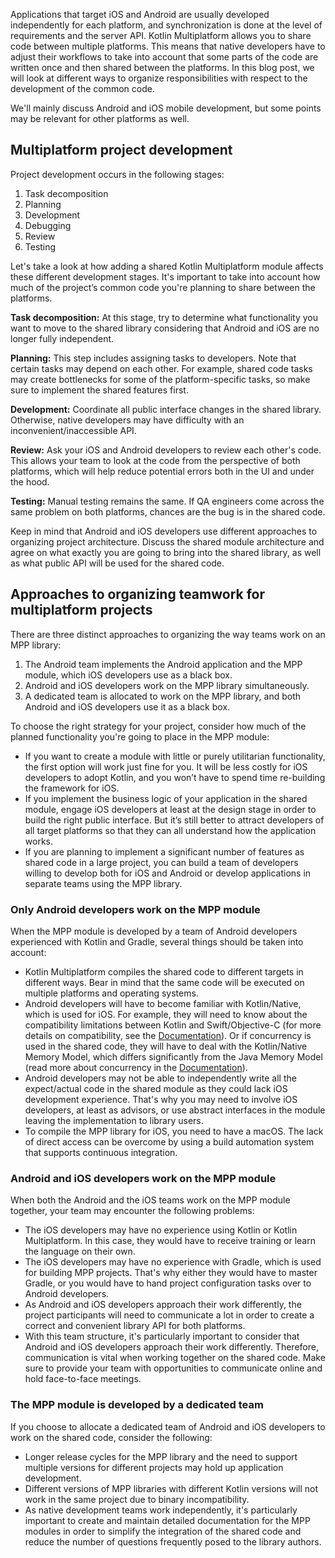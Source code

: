 [//]: # (title: How to Organize a Process Around Multiplatform Core)
[//]: # (auxiliary-id: Organize_a_process_around_Kotlin_Multiplatform)

Applications that target iOS and Android are usually developed independently for each platform, and synchronization is
done at the level of requirements and the server API. Kotlin Multiplatform allows you to share code between multiple
platforms. This means that native developers have to adjust their workflows to take into account that some parts of the
code are written once and then shared between the platforms. In this blog post, we will look at different ways to
organize responsibilities with respect to the development of the common code.

We'll mainly discuss Android and iOS mobile development, but some points may be relevant for other platforms as well.

## Multiplatform project development

Project development occurs in the following stages:

1. Task decomposition
2. Planning
3. Development
4. Debugging
5. Review
6. Testing

Let's take a look at how adding a shared Kotlin Multiplatform module affects these different development stages. It's
important to take into account how much of the project’s common code you're planning to share between the platforms.

**Task decomposition:** At this stage, try to determine what functionality you want to move to the shared library
considering that Android and iOS are no longer fully independent.

**Planning:** This step includes assigning tasks to developers. Note that certain tasks may depend on each other. For
example, shared code tasks may create bottlenecks for some of the platform-specific tasks, so make sure to implement the
shared features first.

**Development:** Coordinate all public interface changes in the shared library. Otherwise, native developers may have
difficulty with an inconvenient/inaccessible API.

**Review:** Ask your iOS and Android developers to review each other's code. This allows your team to look at the code
from the perspective of both platforms, which will help reduce potential errors both in the UI and under the hood.

**Testing:** Manual testing remains the same. If QA engineers come across the same problem on both platforms, chances
are the bug is in the shared code.

Keep in mind that Android and iOS developers use different approaches to organizing project architecture. Discuss the
shared module architecture and agree on what exactly you are going to bring into the shared library, as well as what
public API will be used for the shared code.

## Approaches to organizing teamwork for multiplatform projects

There are three distinct approaches to organizing the way teams work on an MPP library:

1. The Android team implements the Android application and the MPP module, which iOS developers use as a black box.
2. Android and iOS developers work on the MPP library simultaneously.
3. A dedicated team is allocated to work on the MPP library, and both Android and iOS developers use it as a black box.

To choose the right strategy for your project, consider how much of the planned functionality you're going to place in
the MPP module:
* If you want to create a module with little or purely utilitarian functionality, the first option will work just fine
for you. It will be less costly for iOS developers to adopt Kotlin, and you won’t have to spend time re-building the
framework for iOS.
* If you implement the business logic of your application in the shared module, engage iOS developers at least at the
design stage in order to build the right public interface. But it’s still better to attract developers of all target
platforms so that they can all understand how the application works.
* If you are planning to implement a significant number of features as shared code in a large project, you can build a
team of developers willing to develop both for iOS and Android or develop applications in separate teams using the MPP
library.

### Only Android developers work on the MPP module

When the MPP module is developed by a team of Android developers experienced with Kotlin and Gradle, several things
should be taken into account:

* Kotlin Multiplatform compiles the shared code to different targets in different ways. Bear in mind that the same code
will be executed on multiple platforms and operating systems. 
* Android developers will have to become familiar with Kotlin/Native, which is used for iOS. For example, they will need
to know about the compatibility limitations between Kotlin and Swift/Objective-C (for more details on compatibility, see
the [Documentation](https://kotlinlang.org/docs/reference/native/objc_interop.html)). Or if concurrency is used in the shared code, they will have to deal with the Kotlin/Native Memory
Model, which differs significantly from the Java Memory Model (read more about concurrency in the [Documentation](https://kotlinlang.org/docs/reference/native/concurrency.html)).
* Android developers may not be able to independently write all the expect/actual code in the shared module as they
could lack iOS development experience. That's why you may need to involve iOS developers, at least as advisors, or use
abstract interfaces in the module leaving the implementation to library users.
* To compile the MPP library for iOS, you need to have a macOS. The lack of direct access can be overcome by using a
build automation system that supports continuous integration.

### Android and iOS developers work on the MPP module

When both the Android and the iOS teams work on the MPP module together, your team may encounter the following problems:

* The iOS developers may have no experience using Kotlin or Kotlin Multiplatform. In this case, they would have to
receive training or learn the language on their own. 
* The iOS developers may have no experience with Gradle, which is used for building MPP projects. That's why either
they would have to master Gradle, or you would have to hand project configuration tasks over to Android developers. 
* As Android and iOS developers approach their work differently, the project participants will need to communicate a lot
in order to create a correct and convenient library API for both platforms. 
* With this team structure, it's particularly important to consider that Android and iOS developers approach their work
differently. Therefore, communication is vital when working together on the shared code. Make sure to provide your team
with opportunities to communicate online and hold face-to-face meetings.

### The MPP module is developed by a dedicated team

If you choose to allocate a dedicated team of Android and iOS developers to work on the shared code, consider the
following:

* Longer release cycles for the MPP library and the need to support multiple versions for different projects may hold up
application development.
* Different versions of MPP libraries with different Kotlin versions will not work in the same project due to binary
incompatibility.
* As native development teams work independently, it's particularly important to create and maintain detailed
documentation for the MPP modules in order to simplify the integration of the shared code and reduce the number of
questions frequently posed to the library authors.
